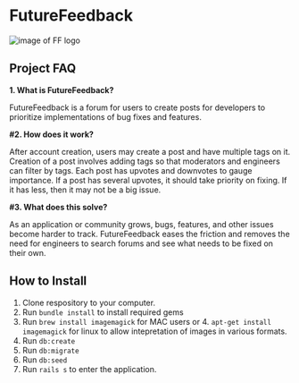 # FutureFeedback

![image of FF logo](https://i.imgur.com/KdiCL4z.png)

## Project FAQ

**1. What is FutureFeedback?**

FutureFeedback is a forum for users to create posts for developers to prioritize implementations of bug fixes and features. 

**#2. How does it work?**

After account creation, users may create a post and have multiple tags on it. Creation of a post involves adding tags so that moderators and engineers can filter by tags. Each post has upvotes and downvotes to gauge importance. If a post has several upvotes, it should take priority on fixing. If it has less, then it may not be a big issue.

**#3. What does this solve?**

As an application or community grows, bugs, features, and other issues become harder to track. FutureFeedback eases the friction and removes the need for engineers to search forums and see what needs to be fixed on their own.

## How to Install

1. Clone respository to your computer.
2. Run `bundle install` to install required gems
3. Run `brew install imagemagick` for MAC users or 4. `apt-get install imagemagick` for linux to allow intepretation of images in various formats.
4. Run `db:create`
4. Run `db:migrate`
5. Run `db:seed`
6. Run `rails s` to enter the application.

